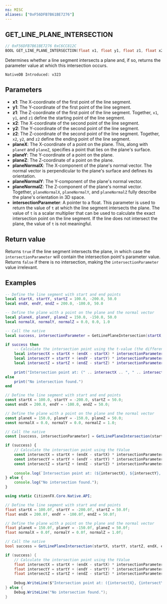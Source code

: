 ```yaml
---
ns: MISC
aliases: ["0xF56DFB7B61BE7276"]
---
```

## GET_LINE_PLANE_INTERSECTION

```c
// 0xF56DFB7B61BE7276 0xC6CC812C
BOOL GET_LINE_PLANE_INTERSECTION(float x1, float y1, float z1, float x2, float y2, float z2, float planeX, float planeY, float planeZ, float planeNormalX, float planeNormalY, float planeNormalZ, float* intersectionParameter);
```

Determines whether a line segment intersects a plane and, if so, returns the parameter value at which this intersection occurs.

```
NativeDB Introduced: v323
```

## Parameters
* **x1**: The X-coordinate of the first point of the line segment.
* **y1**: The Y-coordinate of the first point of the line segment.
* **z1**: The Z-coordinate of the first point of the line segment. Together, `x1`, `y1`, and `z1` define the starting point of the line segment.
* **x2**: The X-coordinate of the second point of the line segment.
* **y2**: The Y-coordinate of the second point of the line segment.
* **z2**: The Z-coordinate of the second point of the line segment. Together, `x2`, `y2`, and `z2` define the ending point of the line segment.
* **planeX**: The X-coordinate of a point on the plane. This, along with `planeY` and `planeZ`, specifies a point that lies on the plane's surface.
* **planeY**: The Y-coordinate of a point on the plane.
* **planeZ**: The Z-coordinate of a point on the plane.
* **planeNormalX**: The X-component of the plane's normal vector. The normal vector is perpendicular to the plane's surface and defines its orientation.
* **planeNormalY**: The Y-component of the plane's normal vector.
* **planeNormalZ**: The Z-component of the plane's normal vector. Together, `planeNormalX`, `planeNormalY`, and `planeNormalZ` fully describe the plane's orientation in 3D space.
* **intersectionParameter**: A pointer to a float. This parameter is used to return the value of `t` at which the line segment intersects the plane. The value of `t` is a scalar multiplier that can be used to calculate the exact intersection point on the line segment. If the line does not intersect the plane, the value of `t` is not meaningful.

## Return value
Returns `true` if the line segment intersects the plane, in which case the `intersectionParameter` will contain the intersection point's parameter value. Returns `false` if there is no intersection, making the `intersectionParameter` value irrelevant.

## Examples
```lua
-- Define the line segment with start and end points
local startX, startY, startZ = 100.0, -200.0, 50.0
local endX, endY, endZ = 200.0, -100.0, 50.0

-- Define the plane with a point on the plane and the normal vector
local planeX, planeY, planeZ = 150.0, -150.0, 50.0
local normalX, normalY, normalZ = 0.0, 0.0, 1.0

-- Call the native
local success, intersectionParameter = GetLinePlaneIntersection(startX, startY, startZ, endX, endY, endZ, planeX, planeY, planeZ, normalX, normalY, normalZ, intersectionParameter)

if success then
    -- Calculate the intersection point using the t-value (the difference between (end* - start*))
    local intersectX = startX + (endX - startX) * intersectionParameter
    local intersectY = startY + (endY - startY) * intersectionParameter
    local intersectZ = startZ + (endZ - startZ) * intersectionParameter
    
    print("Intersection point at: (" .. intersectX .. ", " .. intersectY .. ", " .. intersectZ .. ")")
else
    print("No intersection found.")
end
```

```js
// Define the line segment with start and end points
const startX = 100.0, startY = -200.0, startZ = 50.0;
const endX = 200.0, endY = -100.0, endZ = 50.0;

// Define the plane with a point on the plane and the normal vector
const planeX = 150.0, planeY = -150.0, planeZ = 50.0;
const normalX = 0.0, normalY = 0.0, normalZ = 1.0;

// Call the native
const [success, intersectionParameter] = GetLinePlaneIntersection(startX, startY, startZ, endX, endY, endZ, planeX, planeY, planeZ, normalX, normalY, normalZ, intersectionParameter);

if (success) {
    // Calculate the intersection point using the tValue
    const intersectX = startX + (endX - startX) * intersectionParameter;
    const intersectY = startY + (endY - startY) * intersectionParameter;
    const intersectZ = startZ + (endZ - startZ) * intersectionParameter;
    
    console.log(`Intersection point at: (${intersectX}, ${intersectY}, ${intersectZ})`);
} else {
    console.log("No intersection found.");
}
```

```csharp
using static CitizenFX.Core.Native.API;

// Define the line segment with start and end points
float startX = 100.0f, startY = -200.0f, startZ = 50.0f;
float endX = 200.0f, endY = -100.0f, endZ = 50.0f;

// Define the plane with a point on the plane and the normal vector
float planeX = 150.0f, planeY = -150.0f, planeZ = 50.0f;
float normalX = 0.0f, normalY = 0.0f, normalZ = 1.0f;

// Call the native
bool success = GetLinePlaneIntersection(startX, startY, startZ, endX, endY, endZ, planeX, planeY, planeZ, normalX, normalY, normalZ, out float intersectionParameter);

if (success) {
    // Calculate the intersection point using the tValue
    float intersectX = startX + (endX - startX) * intersectionParameter;
    float intersectY = startY + (endY - startY) * intersectionParameter;
    float intersectZ = startZ + (endZ - startZ) * intersectionParameter;
    
    Debug.WriteLine($"Intersection point at: ({intersectX}, {intersectY}, {intersectZ})");
} else {
    Debug.WriteLine("No intersection found.");
}
```
